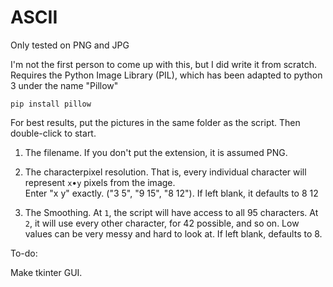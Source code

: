 ASCII
=========

Only tested on PNG and JPG

I'm not the first person to come up with this, but I did write it from scratch. Requires the Python Image Library (PIL), which has been adapted to python 3 under the name "Pillow"

    pip install pillow

For best results, put the pictures in the same folder as the script. Then double-click to start. 

1. The filename. If you don't put the extension, it is assumed PNG.

2. The characterpixel resolution. That is, every individual character will represent `x`•`y` pixels from the image.  
  Enter "x y" exactly. ("3 5", "9 15", "8 12"). If left blank, it defaults to 8 12

3. The Smoothing. At `1`, the script will have access to all 95 characters. At `2`, it will use every other character, for 42 possible, and so on. Low values can be very messy and hard to look at. If left blank, defaults to 8.



To-do:

Make tkinter GUI.